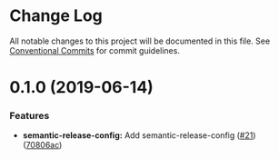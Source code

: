 # Change Log

All notable changes to this project will be documented in this file.
See [Conventional Commits](https://conventionalcommits.org) for commit guidelines.

# 0.1.0 (2019-06-14)


### Features

* **semantic-release-config:** Add semantic-release-config ([#21](https://github.com/ffflorian/config/tree/master/packages/semantic-release-config/issues/21)) ([70806ac](https://github.com/ffflorian/config/tree/master/packages/semantic-release-config/commit/70806ac))
